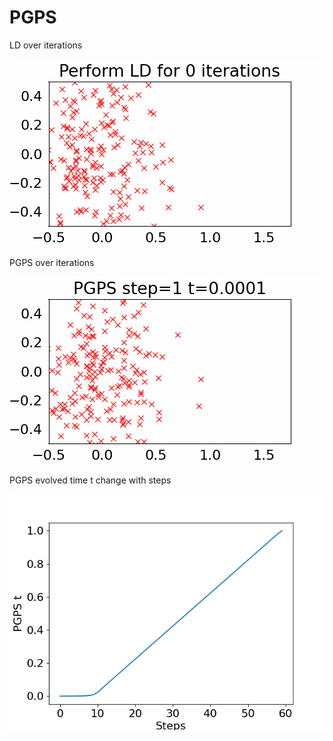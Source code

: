 # PGPS
LD over iterations

![](./LD.gif)

PGPS over iterations

![](./PGPS.gif)

PGPS evolved time t change with steps

![](./pgps_time.png)